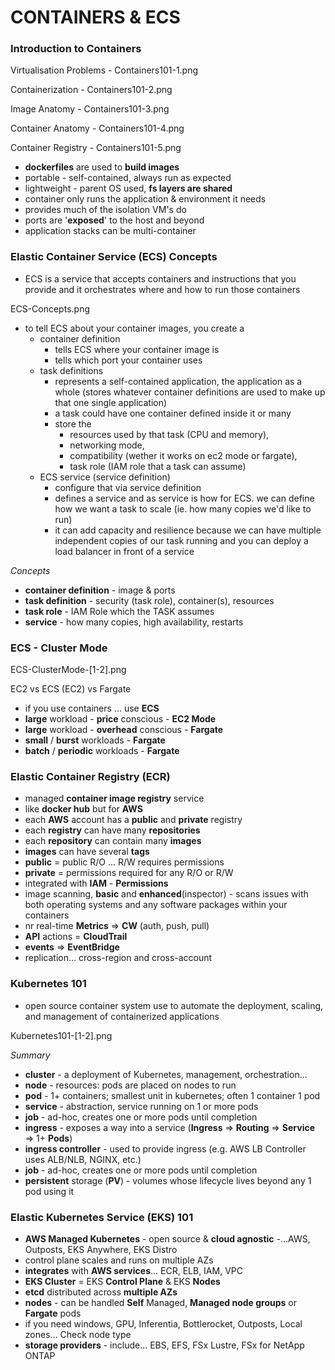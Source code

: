 # CONTAINERS & ECS

### Introduction to Containers

Virtualisation Problems - Containers101-1.png

Containerization - Containers101-2.png

Image Anatomy - Containers101-3.png

Container Anatomy - Containers101-4.png

Container Registry - Containers101-5.png

- **dockerfiles** are used to **build images**
- portable - self-contained, always run as expected
- lightweight - parent OS used, **fs layers are shared**
- container only runs the application & environment it needs
- provides much of the isolation VM's do
- ports are '**exposed**' to the host and beyond
- application stacks can be multi-container

### Elastic Container Service (ECS) Concepts

- ECS is a service that accepts containers and instructions that you provide and it orchestrates where and how to run those containers

ECS-Concepts.png

- to tell ECS about your container images, you create a
  - container definition
    - tells ECS where your container image is
    - tells which port your container uses
  - task definitions
    - represents a self-contained application, the application as a whole (stores whatever container definitions are used to make up that one single application)
    - a task could have one container defined inside it or many
    - store the
      - resources used by that task (CPU and memory),
      - networking mode,
      - compatibility (wether it works on ec2 mode or fargate),
      - task role (IAM role that a task can assume)
  - ECS service (service definition)
    - configure that via service definition
    - defines a service and as service is how for ECS. we can define how we want a task to scale (ie. how many copies we'd like to run)
    - it can add capacity and resilience because we can have multiple independent copies of our task running and you can deploy a load balancer in front of a service

_Concepts_

- **container definition** - image & ports
- **task definition** - security (task role), container(s), resources
- **task role** - IAM Role which the TASK assumes
- **service** - how many copies, high availability, restarts

### ECS - Cluster Mode

ECS-ClusterMode-[1-2].png

EC2 vs ECS (EC2) vs Fargate

- if you use containers ... use **ECS**
- **large** workload - **price** conscious - **EC2 Mode**
- **large** workload - **overhead** conscious - **Fargate**
- **small** / **burst** workloads - **Fargate**
- **batch** / **periodic** workloads - **Fargate**

### Elastic Container Registry (ECR)

- managed **container image registry** service
- like **docker hub** but for **AWS**
- each **AWS** account has a **public** and **private** registry
- each **registry** can have many **repositories**
- each **repository** can contain many **images**
- **images** can have several **tags**
- **public** = public R/O ... R/W requires permissions
- **private** = permissions required for any R/O or R/W
- integrated with **IAM** - **Permissions**
- image scanning, **basic** and **enhanced**(inspector) - scans issues with both operating systems and any software packages within your containers
- nr real-time **Metrics** => **CW** (auth, push, pull)
- **API** actions = **CloudTrail**
- **events** => **EventBridge**
- replication... cross-region and cross-account

### Kubernetes 101

- open source container system use to automate the deployment, scaling, and management of containerized applications

Kubernetes101-[1-2].png

_Summary_

- **cluster** - a deployment of Kubernetes, management, orchestration...
- **node** - resources: pods are placed on nodes to run
- **pod** - 1+ containers; smallest unit in kubernetes; often 1 container 1 pod
- **service** - abstraction, service running on 1 or more pods
- **job** - ad-hoc, creates one or more pods until completion
- **ingress** - exposes a way into a service (**Ingress** => **Routing** => **Service** => 1+ **Pods**)
- **ingress controller** - used to provide ingress (e.g. AWS LB Controller uses ALB/NLB, NGINX, etc.)
- **job** - ad-hoc, creates one or more pods until completion
- **persistent** storage (**PV**) - volumes whose lifecycle lives beyond any 1 pod using it

### Elastic Kubernetes Service (EKS) 101

- **AWS Managed Kubernetes** - open source & **cloud agnostic**
  -...AWS, Outposts, EKS Anywhere, EKS Distro
- control plane scales and runs on multiple AZs
- **integrates** with **AWS services**... ECR, ELB, IAM, VPC
- **EKS Cluster** = EKS **Control Plane** & EKS **Nodes**
- **etcd** distributed across **multiple AZs**
- **nodes** - can be handled **Self** Managed, **Managed node groups** or **Fargate** pods
- if you need windows, GPU, Inferentia, Bottlerocket, Outposts, Local zones... Check node type
- **storage providers** - include... EBS, EFS, FSx Lustre, FSx for NetApp ONTAP
